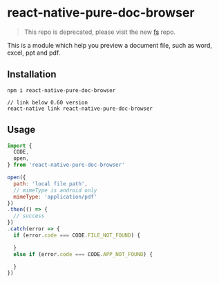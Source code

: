 # react-native-pure-doc-browser

> This repo is deprecated, please visit the new [fs](https://github.com/react-native-hero/fs) repo.

This is a module which help you preview a document file, such as word, excel, ppt and pdf.

## Installation

```
npm i react-native-pure-doc-browser

// link below 0.60 version
react-native link react-native-pure-doc-browser
```

## Usage

```js
import {
  CODE,
  open,
} from 'react-native-pure-doc-browser'

open({
  path: 'local file path',
  // mimeType is android only
  mimeType: 'application/pdf'
})
.then(() => {
  // success
})
.catch(error => {
  if (error.code === CODE.FILE_NOT_FOUND) {

  }
  else if (error.code === CODE.APP_NOT_FOUND) {

  }
})
```